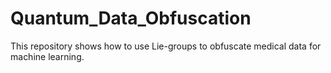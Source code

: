 # Quantum_Data_Obfuscation
This repository shows how to use Lie-groups to obfuscate medical data for machine learning.
